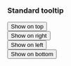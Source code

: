 
<h3 class="site-preview-heading">Standard tooltip</h3>
<div class="padding-8">
  <div class="margin-4">
    <button
      type="button"
      class="usa-button usa-tooltip"
      data-position="top"
      title="Top"
    >
      Show on top
    </button>
  </div>
  <div class="margin-4">
    <button
      type="button"
      class="usa-button usa-tooltip"
      data-position="right"
      title="Right"
    >
      Show on right
    </button>
  </div>
  <div class="margin-4">
    <button
      type="button"
      class="usa-button usa-tooltip"
      data-position="left"
      title="Left"
    >
      Show on left
    </button>
  </div>
  <div class="margin-4">
    <button
      type="button"
      class="usa-button usa-tooltip"
      data-position="bottom"
      title="Bottom"
    >
      Show on bottom
    </button>
  </div>
</div>